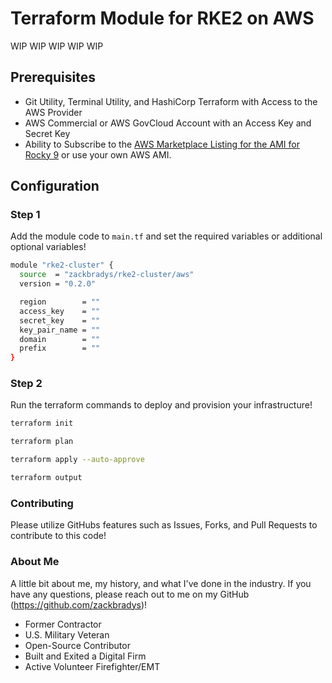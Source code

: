 # Terraform Module for RKE2 on AWS

WIP WIP WIP WIP WIP

## Prerequisites
* Git Utility, Terminal Utility, and HashiCorp Terraform with Access to the AWS Provider
* AWS Commercial or AWS GovCloud Account with an Access Key and Secret Key
* Ability to Subscribe to the [AWS Marketplace Listing for the AMI for Rocky 9](https://aws.amazon.com/marketplace/pp/prodview-ygp66mwgbl2ii) or use your own AWS AMI.

## Configuration

### Step 1
Add the module code to `main.tf` and set the required variables or additional optional variables!
```bash
module "rke2-cluster" {
  source  = "zackbradys/rke2-cluster/aws"
  version = "0.2.0"

  region        = ""
  access_key    = ""
  secret_key    = ""
  key_pair_name = ""
  domain        = ""
  prefix        = ""
}
```

### Step 2
Run the terraform commands to deploy and provision your infrastructure!
```bash
terraform init

terraform plan

terraform apply --auto-approve

terraform output
```

### Contributing
Please utilize GitHubs features such as Issues, Forks, and Pull Requests to contribute to this code!

### About Me
A little bit about me, my history, and what I've done in the industry. If you have any questions, please reach out to me on my GitHub (https://github.com/zackbradys)!
- Former Contractor
- U.S. Military Veteran
- Open-Source Contributor
- Built and Exited a Digital Firm
- Active Volunteer Firefighter/EMT